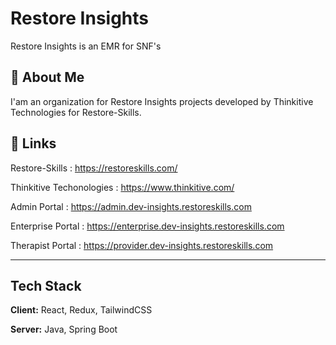 
# Restore Insights

Restore Insights is an EMR for SNF's

## 🚀 About Me
I'am an organization for Restore Insights projects developed by Thinkitive Technologies for Restore-Skills.


## 🔗 Links

Restore-Skills : https://restoreskills.com/

Thinkitive Techonologies : https://www.thinkitive.com/


Admin Portal : https://admin.dev-insights.restoreskills.com

Enterprise Portal : https://enterprise.dev-insights.restoreskills.com

Therapist Portal : https://provider.dev-insights.restoreskills.com

---
## Tech Stack

**Client:** React, Redux, TailwindCSS

**Server:** Java, Spring Boot

